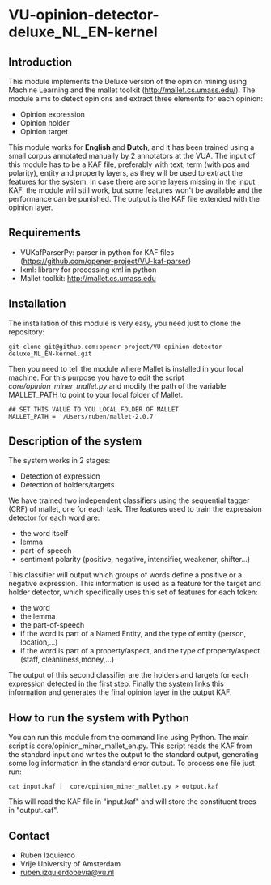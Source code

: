 VU-opinion-detector-deluxe_NL_EN-kernel
=====================================

Introduction
------------
This module implements the Deluxe version of the opinion mining using Machine Learning and the mallet toolkit (http://mallet.cs.umass.edu/). The module aims to detect
opinions and extract three elements for each opinion:
* Opinion expression
* Opinion holder
* Opinion target

This module works for **English** and **Dutch**, and it has been trained using a small corpus annotated manually by 2 annotators at the VUA. The input of this module has to be a KAF
file, preferably with text, term (with pos and polarity), entity and property layers, as they will be used to extract the features for the system. In case there are some layers missing
in the input KAF, the module will still work, but some features won't be available and the performance can be punished. The output is the KAF file extended with
the opinion layer.

Requirements
-----------
* VUKafParserPy: parser in python for KAF files (https://github.com/opener-project/VU-kaf-parser)
* lxml: library for processing xml in python
* Mallet toolkit: http://mallet.cs.umass.edu

Installation
-----------
The installation of this module is very easy, you need just to clone the repository:
````shell
git clone git@github.com:opener-project/VU-opinion-detector-deluxe_NL_EN-kernel.git
````
Then you need to tell the module where Mallet is installed in your local machine. For this purpose you have to edit the script *core/opinion_miner_mallet.py* and
modify the path of the variable MALLET_PATH to point to your local folder of Mallet.
```shell
## SET THIS VALUE TO YOU LOCAL FOLDER OF MALLET
MALLET_PATH = '/Users/ruben/mallet-2.0.7'
````

Description of the system
-------------------------
The system works in 2 stages:
* Detection of expression
* Detection of holders/targets

We have trained two independent classifiers using the sequential tagger (CRF) of mallet, one for each task. The features used to train the expression detector for
each word are:
* the word itself
* lemma
* part-of-speech
* sentiment polarity (positive, negative, intensifier, weakener, shifter...)

This classifier will output which groups of words define a positive or a negative expression. This information is used as a feature for the target and holder detector,
which specifically uses this set of features for each token:
* the word
* the lemma
* the part-of-speech
* if the word is part of a Named Entity, and the type of entity (person, location,...)
* if the word is part of a property/aspect, and the type of property/aspect (staff, cleanliness,money,...)

The output of this second classifier are the holders and targets for each expression detected in the first step. Finally the system links this information
and generates the final opinion layer in the output KAF.

How to run the system with Python
--------------------------------
You can run this module from the command line using Python. The main script is  core/opinion_miner_mallet_en.py. This script reads the KAF from the standard input
and writes the output to the standard output, generating some log information in the standard error output. To process one file just run:
````shell
cat input.kaf |  core/opinion_miner_mallet.py > output.kaf
````

This will read the KAF file in "input.kaf" and will store the constituent trees in "output.kaf".



Contact
------
* Ruben Izquierdo
* Vrije University of Amsterdam
* ruben.izquierdobevia@vu.nl


